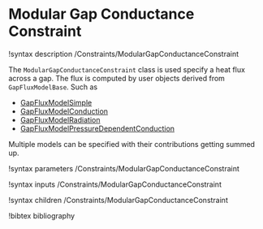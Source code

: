 # Modular Gap Conductance Constraint

!syntax description /Constraints/ModularGapConductanceConstraint

The `ModularGapConductanceConstraint` class is used specify a heat flux across a
gap.  The flux is computed by user objects derived from `GapFluxModelBase`. Such as

- [GapFluxModelSimple](GapFluxModelSimple.md)
- [GapFluxModelConduction](GapFluxModelConduction.md)
- [GapFluxModelRadiation](GapFluxModelRadiation.md)
- [GapFluxModelPressureDependentConduction](GapFluxModelPressureDependentConduction.md)

Multiple models can be specified with their contributions getting summed up.

!syntax parameters /Constraints/ModularGapConductanceConstraint

!syntax inputs /Constraints/ModularGapConductanceConstraint

!syntax children /Constraints/ModularGapConductanceConstraint

!bibtex bibliography
